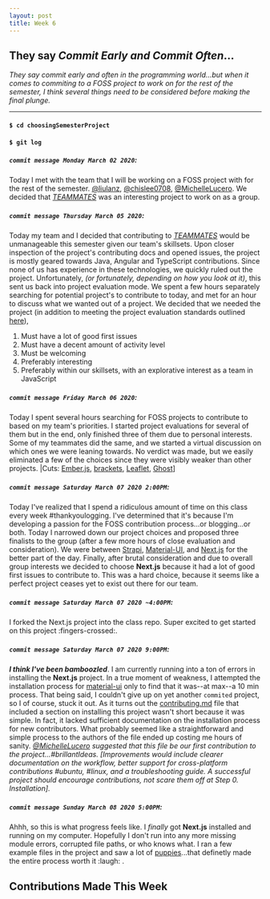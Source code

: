 ```yaml
---
layout: post
title: Week 6
---
```


## They say *Commit Early and Commit Often*...

*They say *commit early and often* in the programming world...but when it comes to commiting to a FOSS project to work on for the rest of the semester, I think several things need to be considered before making the final plunge.*

--- 

#### `$ cd choosingSemesterProject`
#### `$ git log`

##### `commit message Monday March 02 2020`: 
Today I met with the team that I will be working on a FOSS project with for the rest of the semester. [@liulanz](https://github.com/liulanz), [@chislee0708](https://github.com/chislee0708), [@MichelleLucero](https://github.com/MichelleLucero). We decided that *[TEAMMATES](https://github.com/TEAMMATES/teammates)* was an interesting project to work on as a group.

##### `commit message Thursday March 05 2020`: 
Today my team and I decided that contributing to *[TEAMMATES](https://github.com/TEAMMATES/teammates)* would be unmanageable this semester given our team's skillsets. Upon closer inspection of the project's contributing docs and opened issues, the project is mostly geared towards Java, Angular and TypeScript contributions. Since none of us has experience in these technologies, we quickly ruled out the project. Unfortunately, *(or fortunately, depending on how you look at it)*, this sent us back into project evaluation mode. We spent a few hours separately searching for potential project's to contribute to today, and met for an hour to discuss what we wanted out of a project. We decided that we needed the project (in addition to meeting the project evaluation standards outlined [here](https://github.com/hunter-college-ossd-spr-2020/project-evaluation/blob/master/evaluation_template.md)), 
  1. Must have a lot of good first issues
  1. Must have a decent amount of activity level
  1. Must be welcoming
  1. Preferably interesting
  1. Preferably within our skillsets, with an explorative interest as a team in JavaScript

##### `commit message Friday March 06 2020`: 
Today I spent several hours searching for FOSS projects to contribute to based on my team's priorities. I started project evaluations for several of them but in the end, only finished three of them due to personal interests. Some of my teammates did the same, and we started a virtual discussion on which ones we were leaning towards. No verdict was made, but we easily eliminated a few of the choices since they were visibly weaker than other projects. |Cuts: [Ember.js](https://github.com/emberjs/ember.js), [brackets](https://github.com/adobe/brackets), [Leaflet](https://github.com/Leaflet/Leaflet), [Ghost](https://github.com/TryGhost/Ghost)]

##### `commit message Saturday March 07 2020 2:00PM`: 
Today I've realized that I spend a ridiculous amount of time on this class every week #thankyoulogging. I've determined that it's because I'm developing a passion for the FOSS contribution process...or blogging...or both. Today I narrowed down our project choices and proposed three finalists to the group (after a few more hours of close evaluation and consideration). We were between [Strapi](https://github.com/strapi/strapi), [Material-UI](https://github.com/mui-org/material-ui), and [Next.js](https://github.com/zeit/next.js) for the better part of the day. Finally, after brutal consideration and due to overall group interests we decided to choose **Next.js** because it had a lot of good first issues to contribute to. This was a hard choice, because it seems like a perfect project ceases yet to exist out there for our team. 

##### `commit message Saturday March 07 2020 ~4:00PM`:
I forked the Next.js project into the class repo. Super excited to get started on this project :fingers-crossed:.

##### `commit message Saturday March 07 2020 9:00PM`: 
***I think I've been bamboozled***. I am currently running into a ton of errors in installing the **Next.js** project. In a true moment of weakness, I attempted the installation process for [material-ui](https://github.com/mui-org/material-ui/blob/master/CONTRIBUTING.md) only to find that it was--at max--a 10 min process. That being said, I couldn't give up on yet another `commited` project, so I of course, stuck it out. As it turns out the [contributing.md](https://github.com/zeit/next.js/blob/canary/contributing.md) file that included a section on installing this project wasn't short because it was simple. In fact, it lacked sufficient documentation on the installation process for new contributors. What probably seemed like a straightforward and simple process to the authors of the file ended up costing me hours of sanity. *[@MichelleLucero](https://github.com/MichelleLucero) suggested that this file be our first contribution to the project...#brillantIdeas. [Improvements would include clearer documentation on the workflow, better support for cross-platform contributions #ubuntu, #linux, and a troubleshooting guide. A successful project should encourage contributions, not scare them off at Step 0. Installation].*

##### `commit message Sunday March 08 2020 5:00PM`: 
Ahhh, so this is what progress feels like. I *finally* got **Next.js** installed and running on my computer. Hopefully I don't run into any more missing module errors, corrupted file paths, or who knows what. I ran a few example files in the project and saw a lot of [puppies](https://github.com/zeit/next.js/tree/canary/examples/amp-story)...that definetly made the entire process worth it :laugh: .

## Contributions Made This Week
